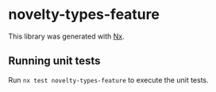 # novelty-types-feature

This library was generated with [Nx](https://nx.dev).

## Running unit tests

Run `nx test novelty-types-feature` to execute the unit tests.
